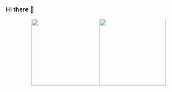 ### Hi there 👋



<div align="center">
  <a href="https://github.com/DaviFlu">
  <img height="180em" src="https://github-readme-stats.vercel.app/api?username=DaviFlu&show_icons=true&theme=dark&include_all_commits=true&count_private=true">
  <img height="180em" src="https://github-readme-stats.vercel.app/api/top-langs/?username=DaviFlu&layout=compact&langs_count=7&theme=dark">
</div>
  

<!--
**DaviFlu/DaviFlu** is a ✨ _special_ ✨ repository because its `README.md` (this file) appears on your GitHub profile.

Here are some ideas to get you started:

- 🔭 I’m currently working on ...
- 🌱 I’m currently learning ...
- 👯 I’m looking to collaborate on ...
- 🤔 I’m looking for help with ...
- 💬 Ask me about ...
- 📫 How to reach me: ...
- 😄 Pronouns: ...
- ⚡ Fun fact: ...
-->
